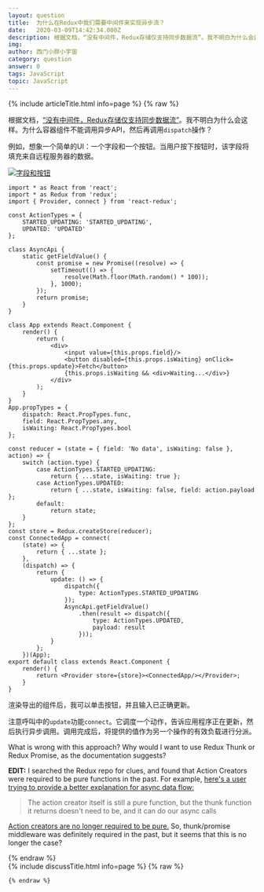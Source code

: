 ```yaml
---
layout: question
title:  为什么在Redux中我们需要中间件来实现异步流？
date:   2020-03-09T14:42:34.000Z
description: 根据文档，“没有中间件，Redux存储仅支持同步数据流”。我不明白为什么会这样。为什么容器组件不能调用异步API，然后再调用dispatch操作？例如...
img: 
author: 西门小胖小宇宙
category: question
answer: 0
tags: JavaScript
topic: JavaScript
---
```

<div class="article-root">
  <div class="article">
    {% include articleTitle.html info=page %}
    {% raw %}
    <div class="article-content"><p><font style="vertical-align: inherit;"><font style="vertical-align: inherit;">根据文档，</font></font><a href="http://redux.js.org/docs/advanced/AsyncFlow.html" rel="noreferrer"><font style="vertical-align: inherit;"><font style="vertical-align: inherit;">“没有中间件，Redux存储仅支持同步数据流”</font></font></a><font style="vertical-align: inherit;"><font style="vertical-align: inherit;">。</font><font style="vertical-align: inherit;">我不明白为什么会这样。</font><font style="vertical-align: inherit;">为什么容器组件不能调用异步API，然后再调用</font></font><code>dispatch</code><font style="vertical-align: inherit;"><font style="vertical-align: inherit;">操作？</font></font></p>

<p><font style="vertical-align: inherit;"><font style="vertical-align: inherit;">例如，想象一个简单的UI：一个字段和一个按钮。</font><font style="vertical-align: inherit;">当用户按下按钮时，该字段将填充来自远程服务器的数据。</font></font></p>

<p><a href="https://www.samyoc.com//uploads/users/4515/images/thumbnails/1583764827722.png" data-src="https://www.samyoc.com//uploads/users/4515/images/1583764827722.png" rel="noreferrer"><img src="https://i.stack.imgur.com/GBI59.png" alt="字段和按钮"></a></p>

<pre><code>import * as React from 'react';<font></font>
import * as Redux from 'redux';<font></font>
import { Provider, connect } from 'react-redux';<font></font>
<font></font>
const ActionTypes = {<font></font>
    STARTED_UPDATING: 'STARTED_UPDATING',<font></font>
    UPDATED: 'UPDATED'<font></font>
};<font></font>
<font></font>
class AsyncApi {<font></font>
    static getFieldValue() {<font></font>
        const promise = new Promise((resolve) =&gt; {<font></font>
            setTimeout(() =&gt; {<font></font>
                resolve(Math.floor(Math.random() * 100));<font></font>
            }, 1000);<font></font>
        });<font></font>
        return promise;<font></font>
    }<font></font>
}<font></font>
<font></font>
class App extends React.Component {<font></font>
    render() {<font></font>
        return (<font></font>
            &lt;div&gt;<font></font>
                &lt;input value={this.props.field}/&gt;<font></font>
                &lt;button disabled={this.props.isWaiting} onClick={this.props.update}&gt;Fetch&lt;/button&gt;<font></font>
                {this.props.isWaiting &amp;&amp; &lt;div&gt;Waiting...&lt;/div&gt;}<font></font>
            &lt;/div&gt;<font></font>
        );<font></font>
    }<font></font>
}<font></font>
App.propTypes = {<font></font>
    dispatch: React.PropTypes.func,<font></font>
    field: React.PropTypes.any,<font></font>
    isWaiting: React.PropTypes.bool<font></font>
};<font></font>
<font></font>
const reducer = (state = { field: 'No data', isWaiting: false }, action) =&gt; {<font></font>
    switch (action.type) {<font></font>
        case ActionTypes.STARTED_UPDATING:<font></font>
            return { ...state, isWaiting: true };<font></font>
        case ActionTypes.UPDATED:<font></font>
            return { ...state, isWaiting: false, field: action.payload };<font></font>
        default:<font></font>
            return state;<font></font>
    }<font></font>
};<font></font>
const store = Redux.createStore(reducer);<font></font>
const ConnectedApp = connect(<font></font>
    (state) =&gt; {<font></font>
        return { ...state };<font></font>
    },<font></font>
    (dispatch) =&gt; {<font></font>
        return {<font></font>
            update: () =&gt; {<font></font>
                dispatch({<font></font>
                    type: ActionTypes.STARTED_UPDATING<font></font>
                });<font></font>
                AsyncApi.getFieldValue()<font></font>
                    .then(result =&gt; dispatch({<font></font>
                        type: ActionTypes.UPDATED,<font></font>
                        payload: result<font></font>
                    }));<font></font>
            }<font></font>
        };<font></font>
    })(App);<font></font>
export default class extends React.Component {<font></font>
    render() {<font></font>
        return &lt;Provider store={store}&gt;&lt;ConnectedApp/&gt;&lt;/Provider&gt;;<font></font>
    }<font></font>
}<font></font>
</code></pre>

<p><font style="vertical-align: inherit;"><font style="vertical-align: inherit;">渲染导出的组件后，我可以单击按钮，并且输入已正确更新。 </font></font></p>

<p><font style="vertical-align: inherit;"><font style="vertical-align: inherit;">注意</font><font style="vertical-align: inherit;">呼叫中</font><font style="vertical-align: inherit;">的</font></font><code>update</code><font style="vertical-align: inherit;"><font style="vertical-align: inherit;">功能</font></font><code>connect</code><font style="vertical-align: inherit;"><font style="vertical-align: inherit;">。</font><font style="vertical-align: inherit;">它调度一个动作，告诉应用程序正在更新，然后执行异步调用。</font><font style="vertical-align: inherit;">调用完成后，将提供的值作为另一个操作的有效负载进行分派。</font></font></p>

<p>What is wrong with this approach? Why would I want to use Redux Thunk or Redux Promise, as the documentation suggests?</p>

<p><strong>EDIT:</strong> I searched the Redux repo for clues, and found that Action Creators were required to be pure functions in the past. For example, <a href="https://github.com/reactjs/redux/issues/533" rel="noreferrer">here's a user trying to provide a better explanation for async data flow:</a></p>

<blockquote>
  <p>The action creator itself is still a pure function, but the thunk function it returns doesn't need to be, and it can do our async calls</p>
</blockquote>

<p><a href="https://github.com/reactjs/redux/issues/1088" rel="noreferrer">Action creators are no longer required to be pure.</a> So, thunk/promise middleware was definitely required in the past, but it seems that this is no longer the case?</p></div>
    {% endraw %}
  </div>

  <div class="discuss-wrapper">
    {% include discussTitle.html info=page %}
    {% raw %}
    
    {% endraw %}
  </div>
<div>
